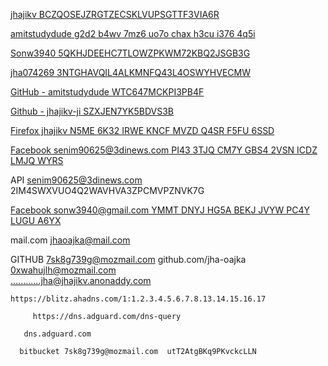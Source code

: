 [jhajikv BCZQOSEJZRGTZECSKLVUPSGTTF3VIA6R ]( https://totp.danhersam.com/#/BCZQOSEJZRGTZECSKLVUPSGTTF3VIA6R )

[amitstudydude g2d2 b4wv 7mz6 uo7o chax h3cu i376 4q5i ](https://totp.danhersam.com/#/g2d2b4wv7mz6uo7ochaxh3cui3764q5i )

[Sonw3940 5QKHJDEEHC7TLOWZPKWM72KBQ2JSGB3G]( https://totp.danhersam.com/#/5QKHJDEEHC7TLOWZPKWM72KBQ2JSGB3G )

[jha074269 3NTGHAVQIL4ALKMNFQ43L4OSWYHVECMW]( https://totp.danhersam.com/#/3NTGHAVQIL4ALKMNFQ43L4OSWYHVECMW )

[GitHub - amitstudydude WTC647MCKPI3PB4F](https://totp.danhersam.com/#/WTC647MCKPI3PB4F )

[Github - jhajikv-ji SZXJEN7YK5BDVS3B]( https://totp.danhersam.com/#/SZXJEN7YK5BDVS3B )

[Firefox jhajikv N5ME 6K32 IRWE KNCF MVZD Q4SR F5FU 6SSD](https://totp.danhersam.com/#/N5ME6K32IRWEKNCFMVZDQ4SRF5FU6SSD )

[Facebook senim90625@3dinews.com PI43 3TJQ CM7Y GBS4 2VSN ICDZ LMJQ WYRS](https://totp.danhersam.com/#/PI433TJQCM7YGBS42VSNICDZLMJQWYRS)

API senim90625@3dinews.com 2IM4SWXVUO4Q2WAVHVA3ZPCMVPZNVK7G

[Facebook sonw3940@gmail.com  YMMT DNYJ HG5A BEKJ JVYW PC4Y LUGU A6YX ]( https://totp.danhersam.com/#/YMMTDNYJHG5ABEKJJVYWPC4YLUGUA6YX)

mail.com jhaoajka@mail.com 

GITHUB      7sk8g739g@mozmail.com        github.com/jha-oajka
            0xwahujlh@mozmail.com   
............jha@jhajikv.anonaddy.com

      
    https://blitz.ahadns.com/1:1.2.3.4.5.6.7.8.13.14.15.16.17

         https://dns.adguard.com/dns-query

       dns.adguard.com

      bitbucket 7sk8g739g@mozmail.com  utT2AtgBKq9PKvckcLLN


      
      
